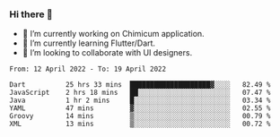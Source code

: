 ### Hi there 👋

<!--
**devcat37/devcat37** is a ✨ _special_ ✨ repository because its `README.md` (this file) appears on your GitHub profile.-->


- 🔭 I’m currently working on Chimicum application.
- 🌱 I’m currently learning Flutter/Dart.
- 👯 I’m looking to collaborate with UI designers.
<!-- - 🤔 I’m looking for help with ... -->

<!--START_SECTION:waka-->

```text
From: 12 April 2022 - To: 19 April 2022

Dart          25 hrs 33 mins  ████████████████████▓░░░░   82.49 %
JavaScript    2 hrs 18 mins   ██░░░░░░░░░░░░░░░░░░░░░░░   07.47 %
Java          1 hr 2 mins     █░░░░░░░░░░░░░░░░░░░░░░░░   03.34 %
YAML          47 mins         ▓░░░░░░░░░░░░░░░░░░░░░░░░   02.55 %
Groovy        14 mins         ▒░░░░░░░░░░░░░░░░░░░░░░░░   00.79 %
XML           13 mins         ▒░░░░░░░░░░░░░░░░░░░░░░░░   00.72 %
```

<!--END_SECTION:waka-->
